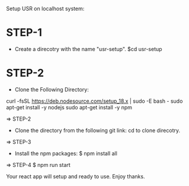Setup USR on localhost system:
# STEP-1
-	Create a direcotry with the name "usr-setup".
	$cd usr-setup
# STEP-2
-	Clone the Following Directory:


curl -fsSL https://deb.nodesource.com/setup_18.x | sudo -E bash -
sudo apt-get install -y nodejs
sudo apt-get install -y npm

=> STEP-2
-	Clone the directory from the following git link:
cd to clone direcotry.

=> STEP-3
-	Install the npm packages:
$ npm install all

=> STEP-4
$ npm run start

Your react app will setup and ready to use. Enjoy thanks.

